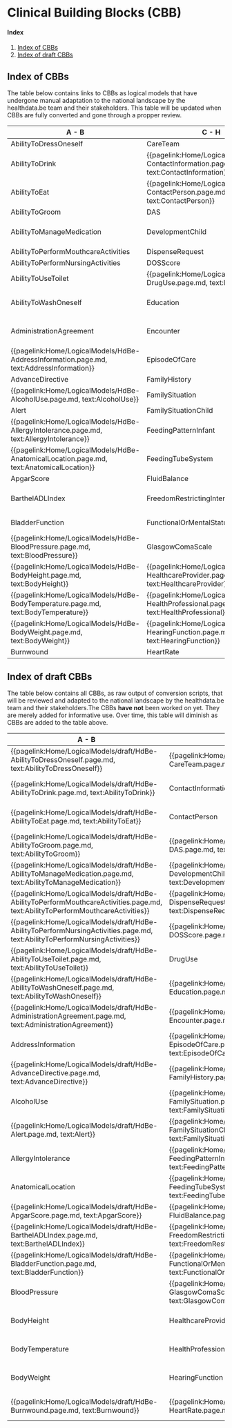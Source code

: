 # Clinical Building Blocks (CBB)
#### Index
1. [Index of CBBs](#IndexOfCBB)
2. [Index of draft CBBs](#IndexOfDraftCBB)

## Index of CBBs<a name="IndexOfCBB"></a> 
The table below contains links to CBBs as logical models that have undergone manual adaptation to the national landscape by the healthdata.be team and their stakeholders. This table will be updated when CBBs are fully converted and gone through a propper review.

|  A - B  |  C - H | H - P  |  P - T  |
|---|---|---|---|
| AbilityToDressOneself   <!--{{pagelink:Home/LogicalModels/HdBe-AbilityToDressOneself.page.md,   text:AbilityToDressOneself}}   --> | CareTeam   <!--{{pagelink:Home/LogicalModels/HdBe-CareTeam.page.md,   text:CareTeam}}--> | HelpFromOthers   <!--{{pagelink:Home/LogicalModels/HdBe-HelpFromOthers.page.md,   text:HelpFromOthers}}--> | PainScore   <!--{{pagelink:Home/LogicalModels/HdBe-PainScore.page.md,   text:PainScore}}--> |
| AbilityToDrink   <!--{{pagelink:Home/LogicalModels/HdBe-AbilityToDrink.page.md,   text:AbilityToDrink}}   --> | {{pagelink:Home/LogicalModels/HdBe-ContactInformation.page.md,   text:ContactInformation}} | IllnessPerception   <!--{{pagelink:Home/LogicalModels/HdBe-IllnessPerception.page.md,   text:IllnessPerception}}--> | Payer <!--   {{pagelink:Home/LogicalModels/HdBe-Payer.page.md,   text:Payer}}   --> |
| AbilityToEat   <!--{{pagelink:Home/LogicalModels/HdBe-AbilityToEat.page.md,   text:AbilityToEat}}--> | {{pagelink:Home/LogicalModels/HdBe-ContactPerson.page.md,   text:ContactPerson}} | Infusion   <!--{{pagelink:Home/LogicalModels/HdBe-Infusion.page.md,   text:Infusion}}--> | PharmaceuticalProduct   <!--{{pagelink:Home/LogicalModels/HdBe-PharmaceuticalProduct.page.md,   text:PharmaceuticalProduct}}--> |
| AbilityToGroom   <!--{{pagelink:Home/LogicalModels/HdBe-AbilityToGroom.page.md,   text:AbilityToGroom}}--> | DAS   <!--{{pagelink:Home/LogicalModels/HdBe-DAS.page.md,   text:DAS}}--> | InstructionsForUse   <!--{{pagelink:Home/LogicalModels/HdBe-InstructionsForUse.page.md,   text:InstructionsForUse}}--> | ParticipationInSociety   <!--{{pagelink:Home/LogicalModels/HdBe-ParticipationInSociety.page.md,   text:ParticipationInSociety}}--> |
| AbilityToManageMedication   <!--{{pagelink:Home/LogicalModels/HdBe-AbilityToManageMedication.page.md,   text:AbilityToManageMedication}}--> | DevelopmentChild   <!--{{pagelink:Home/LogicalModels/HdBe-DevelopmentChild.page.md,   text:DevelopmentChild}}--> | {{pagelink:Home/LogicalModels/HdBe-LaboratoryTestResult.page.md,   text:LaboratoryTestResult}} | {{pagelink:Home/LogicalModels/HdBe-Patient.page.md, text:Patient}} |
| AbilityToPerformMouthcareActivities   <!--{{pagelink:Home/LogicalModels/HdBe-AbilityToPerformMouthcareActivities.page.md,   text:AbilityToPerformMouthcareActivities}}--> | DispenseRequest   <!--{{pagelink:Home/LogicalModels/HdBe-DispenseRequest.page.md,   text:DispenseRequest}}--> | LanguageProficiency   <!--{{pagelink:Home/LogicalModels/HdBe-LanguageProficiency.page.md,   text:LanguageProficiency}}--> | Pregnancy   <!--{{pagelink:Home/LogicalModels/HdBe-Pregnancy.page.md,   text:Pregnancy}}--> |
| AbilityToPerformNursingActivities   <!--{{pagelink:Home/LogicalModels/HdBe-AbilityToPerformNursingActivities.page.md,   text:AbilityToPerformNursingActivities}}--> | DOSScore   <!--{{pagelink:Home/LogicalModels/HdBe-DOSScore.page.md,   text:DOSScore}}--> | LegalSituation   <!--{{pagelink:Home/LogicalModels/HdBe-LegalSituation.page.md,   text:LegalSituation}}--> | PressureUlcer   <!--{{pagelink:Home/LogicalModels/HdBe-PressureUlcer.page.md,   text:PressureUlcer}}--> |
| AbilityToUseToilet   <!--{{pagelink:Home/LogicalModels/HdBe-AbilityToUseToilet.page.md,   text:AbilityToUseToilet}}--> | {{pagelink:Home/LogicalModels/HdBe-DrugUse.page.md,     text:DrugUse}} | LifeStance   <!--{{pagelink:Home/LogicalModels/HdBe-LifeStance.page.md,   text:LifeStance}}--> | {{pagelink:Home/LogicalModels/HdBe-Problem.page.md,   text:Problem}} |
| AbilityToWashOneself   <!--{{pagelink:Home/LogicalModels/HdBe-AbilityToWashOneself.page.md,   text:AbilityToWashOneself}}--> | Education   <!--{{pagelink:Home/LogicalModels/HdBe-Education.page.md,   text:Education}}--> | {{pagelink:Home/LogicalModels/HdBe-LivingSituation.page.md,   text:LivingSituation}} | Procedure   <!--{{pagelink:Home/LogicalModels/HdBe-Procedure.page.md,   text:Procedure}}--> |
| AdministrationAgreement   <!--{{pagelink:Home/LogicalModels/HdBe-AdministrationAgreement.page.md,   text:AdministrationAgreement}}--> | Encounter   <!--{{pagelink:Home/LogicalModels/HdBe-Encounter.page.md,   text:Encounter}}--> | {{pagelink:Home/LogicalModels/HdBe-MaritalStatus.page.md,   text:MaritalStatus}} | {{pagelink:Home/LogicalModels/HdBe-PulseRate.page.md,   text:PulseRate}} |
| {{pagelink:Home/LogicalModels/HdBe-AddressInformation.page.md,   text:AddressInformation}}  | EpisodeOfCare   <!--{{pagelink:Home/LogicalModels/HdBe-EpisodeOfCare.page.md,   text:EpisodeOfCare}}--> | MedicalDevice   <!--{{pagelink:Home/LogicalModels/HdBe-MedicalDevice.page.md,   text:MedicalDevice}}--> | Range <!--{{pagelink:Home/LogicalModels/HdBe-Range.page.md,   text:Range}}--> |
| AdvanceDirective   <!--{{pagelink:Home/LogicalModels/HdBe-AdvanceDirective.page.md,   text:AdvanceDirective}}--> | FamilyHistory   <!--{{pagelink:Home/LogicalModels/HdBe-FamilyHistory.page.md,   text:FamilyHistory}}--> | MedicationAdministration2   <!--{{pagelink:Home/LogicalModels/HdBe-MedicationAdministration2.page.md,   text:MedicationAdministration2}}--> | Refraction   <!--{{pagelink:Home/LogicalModels/HdBe-Refraction.page.md,   text:Refraction}}--> | 
| {{pagelink:Home/LogicalModels/HdBe-AlcoholUse.page.md,     text:AlcoholUse}}  | FamilySituation   <!--{{pagelink:Home/LogicalModels/HdBe-FamilySituation.page.md,   text:FamilySituation}}--> | MedicationAgreement   <!--{{pagelink:Home/LogicalModels/HdBe-MedicationAgreement.page.md,   text:MedicationAgreement}}--> | Respiration   <!--{{pagelink:Home/LogicalModels/HdBe-Respiration.page.md,   text:Respiration}}--> |
| Alert   <!--{{pagelink:Home/LogicalModels/HdBe-Alert.page.md,   text:Alert}}--> | FamilySituationChild   <!--{{pagelink:Home/LogicalModels/HdBe-FamilySituationChild.page.md,   text:FamilySituationChild}}--> | MedicationContraIndication   <!--{{pagelink:Home/LogicalModels/HdBe-MedicationContraIndication.page.md,   text:MedicationContraIndication}}--> | SkinDisorder   <!--{{pagelink:Home/LogicalModels/HdBe-SkinDisorder.page.md,   text:SkinDisorder}}--> |
| {{pagelink:Home/LogicalModels/HdBe-AllergyIntolerance.page.md,   text:AllergyIntolerance}} | FeedingPatternInfant   <!--{{pagelink:Home/LogicalModels/HdBe-FeedingPatternInfant.page.md,   text:FeedingPatternInfant}}--> | MedicationDispense   <!--{{pagelink:Home/LogicalModels/HdBe-MedicationDispense.page.md,   text:MedicationDispense}}--> | SNAQScore   <!--{{pagelink:Home/LogicalModels/HdBe-SNAQScore.page.md,   text:SNAQScore}}--> |
| {{pagelink:Home/LogicalModels/HdBe-AnatomicalLocation.page.md,   text:AnatomicalLocation}} | FeedingTubeSystem   <!--{{pagelink:Home/LogicalModels/HdBe-FeedingTubeSystem.page.md,   text:FeedingTubeSystem}}--> | MedicationUse2   <!--{{pagelink:Home/LogicalModels/HdBe-MedicationUse2.page.md,   text:MedicationUse2}}--> | SOAPReport   <!--{{pagelink:Home/LogicalModels/HdBe-SOAPReport.page.md,   text:SOAPReport}}--> |
| ApgarScore   <!--{{pagelink:Home/LogicalModels/HdBe-ApgarScore.page.md,   text:ApgarScore}}--> | FluidBalance   <!--{{pagelink:Home/LogicalModels/HdBe-FluidBalance.page.md,   text:FluidBalance}}--> | Mobility   <!--{{pagelink:Home/LogicalModels/HdBe-Mobility.page.md,   text:Mobility}}--> | Stoma <!--{{pagelink:Home/LogicalModels/HdBe-Stoma.page.md,   text:Stoma}}--> |
| BarthelADLIndex   <!--{{pagelink:Home/LogicalModels/HdBe-BarthelADLIndex.page.md,   text:BarthelADLIndex}}--> | FreedomRestrictingIntervention   <!--{{pagelink:Home/LogicalModels/HdBe-FreedomRestrictingIntervention.page.md,   text:FreedomRestrictingIntervention}}--> | {{pagelink:Home/LogicalModels/HdBe-NameInformation.page.md,   text:NameInformation}} | TextResult   <!--{{pagelink:Home/LogicalModels/HdBe-TextResult.page.md,   text:TextResult}}--> |
| BladderFunction   <!--{{pagelink:Home/LogicalModels/HdBe-BladderFunction.page.md,   text:BladderFunction}}--> | FunctionalOrMentalStatus   <!--{{pagelink:Home/LogicalModels/HdBe-FunctionalOrMentalStatus.page.md,   text:FunctionalOrMentalStatus}}--> | {{pagelink:Home/LogicalModels/HdBe-Nationality.page.md,   text:Nationality}} | TimeInterval   <!--{{pagelink:Home/LogicalModels/HdBe-TimeInterval.page.md,   text:TimeInterval}}--> |
| {{pagelink:Home/LogicalModels/HdBe-BloodPressure.page.md,   text:BloodPressure}} | GlasgowComaScale   <!--{{pagelink:Home/LogicalModels/HdBe-GlasgowComaScale.page.md,   text:GlasgowComaScale}}--> | NursingIntervention   <!--{{pagelink:Home/LogicalModels/HdBe-NursingIntervention.page.md,   text:NursingIntervention}}--> | TNMTumorClassification   <!--{{pagelink:Home/LogicalModels/HdBe-TNMTumorClassification.page.md,   text:TNMTumorClassification}}--> |
| {{pagelink:Home/LogicalModels/HdBe-BodyHeight.page.md,   text:BodyHeight}} | {{pagelink:Home/LogicalModels/HdBe-HealthcareProvider.page.md,   text:HealthcareProvider}} | NutritionAdvice   <!--{{pagelink:Home/LogicalModels/HdBe-NutritionAdvice.page.md,   text:NutritionAdvice}}--> | {{pagelink:Home/LogicalModels/HdBe-SmokingStatus.page.md,   text:SmokingStatus}} |
| {{pagelink:Home/LogicalModels/HdBe-BodyTemperature.page.md,     text:BodyTemperature}} | {{pagelink:Home/LogicalModels/HdBe-HealthProfessional.page.md,   text:HealthProfessional}} | O2Saturation   <!--{{pagelink:Home/LogicalModels/HdBe-O2Saturation.page.md,   text:O2Saturation}}--> | TreatmentDirective2   <!--{{pagelink:Home/LogicalModels/HdBe-TreatmentDirective2.page.md,   text:TreatmentDirective2}}--> |
| {{pagelink:Home/LogicalModels/HdBe-BodyWeight.page.md,     text:BodyWeight}}| {{pagelink:Home/LogicalModels/HdBe-HearingFunction.page.md,   text:HearingFunction}} | OutcomeOfCare   <!--{{pagelink:Home/LogicalModels/HdBe-OutcomeOfCare.page.md,   text:OutcomeOfCare}}--> | TreatmentObjective   <!--{{pagelink:Home/LogicalModels/HdBe-TreatmentObjective.page.md,   text:TreatmentObjective}}--> |
| Burnwound   <!--{{pagelink:Home/LogicalModels/HdBe-Burnwound.page.md,   text:Burnwound}}--> | HeartRate   <!--{{pagelink:Home/LogicalModels/HdBe-HeartRate.page.md,   text:HeartRate}}--> | PainCharacteristics   <!--{{pagelink:Home/LogicalModels/HdBe-PainCharacteristics.page.md,   text:PainCharacteristics}}--> |  |

## Index of draft CBBs<a name="IndexOfDraftCBB"></a> 
The table below contains all CBBs, as raw output of conversion scripts, that will be reviewed and adapted to the national landscape by the healthdata.be team and their stakeholders.The CBBs **have not** been worked on yet. They are merely added for informative use. Over time, this table will diminish as CBBs are added to the table above.

|  A - B  |  C - H | H - P  |  P - T  |
|---|---|---|---|
| {{pagelink:Home/LogicalModels/draft/HdBe-AbilityToDressOneself.page.md, text:AbilityToDressOneself}}  | {{pagelink:Home/LogicalModels/draft/HdBe-CareTeam.page.md, text:CareTeam}}  | {{pagelink:Home/LogicalModels/draft/HdBe-HelpFromOthers.page.md, text:HelpFromOthers}}  | {{pagelink:Home/LogicalModels/draft/HdBe-PainScore.page.md, text:PainScore}}  |
| {{pagelink:Home/LogicalModels/draft/HdBe-AbilityToDrink.page.md, text:AbilityToDrink}}  |  ContactInformation  | {{pagelink:Home/LogicalModels/draft/HdBe-IllnessPerception.page.md, text:IllnessPerception}}  | {{pagelink:Home/LogicalModels/draft/HdBe-Payer.page.md,   text:Payer}}   |
| {{pagelink:Home/LogicalModels/draft/HdBe-AbilityToEat.page.md, text:AbilityToEat}}  |  ContactPerson  | {{pagelink:Home/LogicalModels/draft/HdBe-Infusion.page.md, text:Infusion}}  | {{pagelink:Home/LogicalModels/draft/HdBe-PharmaceuticalProduct.page.md, text:PharmaceuticalProduct}} |
| {{pagelink:Home/LogicalModels/draft/HdBe-AbilityToGroom.page.md, text:AbilityToGroom}}  | {{pagelink:Home/LogicalModels/draft/HdBe-DAS.page.md,   text:DAS}}  | {{pagelink:Home/LogicalModels/draft/HdBe-InstructionsForUse.page.md, text:InstructionsForUse}}  | {{pagelink:Home/LogicalModels/draft/HdBe-ParticipationInSociety.page.md, text:ParticipationInSociety}}  |
| {{pagelink:Home/LogicalModels/draft/HdBe-AbilityToManageMedication.page.md, text:AbilityToManageMedication}}  | {{pagelink:Home/LogicalModels/draft/HdBe-DevelopmentChild.page.md, text:DevelopmentChild}}  |  LaboratoryTestResult  |  Patient  |
| {{pagelink:Home/LogicalModels/draft/HdBe-AbilityToPerformMouthcareActivities.page.md, text:AbilityToPerformMouthcareActivities}}  | {{pagelink:Home/LogicalModels/draft/HdBe-DispenseRequest.page.md, text:DispenseRequest}}  | {{pagelink:Home/LogicalModels/draft/HdBe-LanguageProficiency.page.md, text:LanguageProficiency}}  | {{pagelink:Home/LogicalModels/draft/HdBe-Pregnancy.page.md, text:Pregnancy}} |
| {{pagelink:Home/LogicalModels/draft/HdBe-AbilityToPerformNursingActivities.page.md, text:AbilityToPerformNursingActivities}}  | {{pagelink:Home/LogicalModels/draft/HdBe-DOSScore.page.md, text:DOSScore}}  | {{pagelink:Home/LogicalModels/draft/HdBe-LegalSituation.page.md, text:LegalSituation}}  | {{pagelink:Home/LogicalModels/draft/HdBe-PressureUlcer.page.md, text:PressureUlcer}} |
| {{pagelink:Home/LogicalModels/draft/HdBe-AbilityToUseToilet.page.md, text:AbilityToUseToilet}}  | DrugUse | {{pagelink:Home/LogicalModels/draft/HdBe-LifeStance.page.md, text:LifeStance}}  | {{pagelink:Home/LogicalModels/draft/HdBe-Problem.page.md, text:Problem}} |
| {{pagelink:Home/LogicalModels/draft/HdBe-AbilityToWashOneself.page.md, text:AbilityToWashOneself}}  | {{pagelink:Home/LogicalModels/draft/HdBe-Education.page.md, text:Education}}  | {{pagelink:Home/LogicalModels/draft/HdBe-LivingSituation.page.md, text:LivingSituation}}  | Procedure |
| {{pagelink:Home/LogicalModels/draft/HdBe-AdministrationAgreement.page.md, text:AdministrationAgreement}}  | {{pagelink:Home/LogicalModels/draft/HdBe-Encounter.page.md, text:Encounter}}  |  MaritalStatus  | {{pagelink:Home/LogicalModels/draft/HdBe-PulseRate.page.md, text:PulseRate}} |
| AddressInformation | {{pagelink:Home/LogicalModels/draft/HdBe-EpisodeOfCare.page.md, text:EpisodeOfCare}}  | {{pagelink:Home/LogicalModels/draft/HdBe-MedicalDevice.page.md, text:MedicalDevice}}  | {{pagelink:Home/LogicalModels/draft/HdBe-Range.page.md,   text:Range}}   |
| {{pagelink:Home/LogicalModels/draft/HdBe-AdvanceDirective.page.md, text:AdvanceDirective}}  | {{pagelink:Home/LogicalModels/draft/HdBe-FamilyHistory.page.md, text:FamilyHistory}}  | {{pagelink:Home/LogicalModels/draft/HdBe-MedicationAdministration2.page.md, text:MedicationAdministration2}}  | {{pagelink:Home/LogicalModels/draft/HdBe-Refraction.page.md, text:Refraction}} |
| AlcoholUse | {{pagelink:Home/LogicalModels/draft/HdBe-FamilySituation.page.md, text:FamilySituation}}  | {{pagelink:Home/LogicalModels/draft/HdBe-MedicationAgreement.page.md, text:MedicationAgreement}}  | {{pagelink:Home/LogicalModels/draft/HdBe-Respiration.page.md, text:Respiration}} |
| {{pagelink:Home/LogicalModels/draft/HdBe-Alert.page.md, text:Alert}}  | {{pagelink:Home/LogicalModels/draft/HdBe-FamilySituationChild.page.md, text:FamilySituationChild}}  | {{pagelink:Home/LogicalModels/draft/HdBe-MedicationContraIndication.page.md, text:MedicationContraIndication}}  | {{pagelink:Home/LogicalModels/draft/HdBe-SkinDisorder.page.md, text:SkinDisorder}} |
| AllergyIntolerance   | {{pagelink:Home/LogicalModels/draft/HdBe-FeedingPatternInfant.page.md, text:FeedingPatternInfant}}  | {{pagelink:Home/LogicalModels/draft/HdBe-MedicationDispense.page.md, text:MedicationDispense}}  | {{pagelink:Home/LogicalModels/draft/HdBe-SNAQScore.page.md, text:SNAQScore}} |
|  AnatomicalLocation  | {{pagelink:Home/LogicalModels/draft/HdBe-FeedingTubeSystem.page.md, text:FeedingTubeSystem}}  | {{pagelink:Home/LogicalModels/draft/HdBe-MedicationUse2.page.md, text:MedicationUse2}}  | {{pagelink:Home/LogicalModels/draft/HdBe-SOAPReport.page.md, text:SOAPReport}} |
| {{pagelink:Home/LogicalModels/draft/HdBe-ApgarScore.page.md, text:ApgarScore}}  | {{pagelink:Home/LogicalModels/draft/HdBe-FluidBalance.page.md, text:FluidBalance}}  | {{pagelink:Home/LogicalModels/draft/HdBe-Mobility.page.md, text:Mobility}}  | {{pagelink:Home/LogicalModels/draft/HdBe-Stoma.page.md,   text:Stoma}}   |
| {{pagelink:Home/LogicalModels/draft/HdBe-BarthelADLIndex.page.md, text:BarthelADLIndex}}  | {{pagelink:Home/LogicalModels/draft/HdBe-FreedomRestrictingIntervention.page.md, text:FreedomRestrictingIntervention}}  |  NameInformation  | {{pagelink:Home/LogicalModels/draft/HdBe-TextResult.page.md, text:TextResult}} |
| {{pagelink:Home/LogicalModels/draft/HdBe-BladderFunction.page.md, text:BladderFunction}}  | {{pagelink:Home/LogicalModels/draft/HdBe-FunctionalOrMentalStatus.page.md, text:FunctionalOrMentalStatus}}  |  Nationality  | {{pagelink:Home/LogicalModels/draft/HdBe-TimeInterval.page.md, text:TimeInterval}} |
| BloodPressure  | {{pagelink:Home/LogicalModels/draft/HdBe-GlasgowComaScale.page.md, text:GlasgowComaScale}}  | {{pagelink:Home/LogicalModels/draft/HdBe-NursingIntervention.page.md, text:NursingIntervention}}  | {{pagelink:Home/LogicalModels/draft/HdBe-TNMTumorClassification.page.md, text:TNMTumorClassification}} |
| BodyHeight |  HealthcareProvider  | {{pagelink:Home/LogicalModels/draft/HdBe-NutritionAdvice.page.md, text:NutritionAdvice}}  | SmokingStatus |
|  BodyTemperature   |  HealthProfessional  | {{pagelink:Home/LogicalModels/draft/HdBe-O2Saturation.page.md, text:O2Saturation}}  | {{pagelink:Home/LogicalModels/draft/HdBe-TreatmentDirective2.page.md, text:TreatmentDirective2}} |
| BodyWeight   | HearingFunction | {{pagelink:Home/LogicalModels/draft/HdBe-OutcomeOfCare.page.md, text:OutcomeOfCare}}  | {{pagelink:Home/LogicalModels/draft/HdBe-TreatmentObjective.page.md, text:TreatmentObjective}} |
| {{pagelink:Home/LogicalModels/draft/HdBe-Burnwound.page.md, text:Burnwound}}  | {{pagelink:Home/LogicalModels/draft/HdBe-HeartRate.page.md, text:HeartRate}}  | {{pagelink:Home/LogicalModels/draft/HdBe-PainCharacteristics.page.md, text:PainCharacteristics}}  |  |